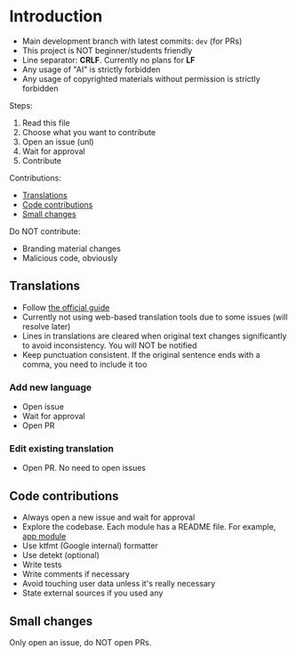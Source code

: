 # Introduction

- Main development branch with latest commits: `dev` (for PRs)
- This project is NOT beginner/students friendly
- Line separator: **CRLF**. Currently no plans for **LF**
- Any usage of "AI" is strictly forbidden
- Any usage of copyrighted materials without permission is strictly forbidden

Steps:

1. Read this file
2. Choose what you want to contribute
3. Open an issue (unl)
4. Wait for approval
5. Contribute

Contributions:
- [Translations](#translations)
- [Code contributions](#code-contributions)
- [Small changes](#small-changes)

Do NOT contribute:

- Branding material changes
- Malicious code, obviously

## Translations

- Follow [the official guide](https://developer.android.com/studio/write/translations-editor)
- Currently not using web-based translation tools due to some issues (will resolve later)
- Lines in translations are cleared when original text changes significantly to avoid inconsistency. You will NOT be notified
- Keep punctuation consistent. If the original sentence ends with a comma, you need to include it too

### Add new language

- Open issue
- Wait for approval
- Open PR

### Edit existing translation

- Open PR. No need to open issues

## Code contributions

- Always open a new issue and wait for approval
- Explore the codebase. Each module has a README file. For example, [app module](./app/README.md)
- Use ktfmt (Google internal) formatter
- Use detekt (optional)
- Write tests
- Write comments if necessary
- Avoid touching user data unless it's really necessary
- State external sources if you used any

## Small changes

Only open an issue, do NOT open PRs.
